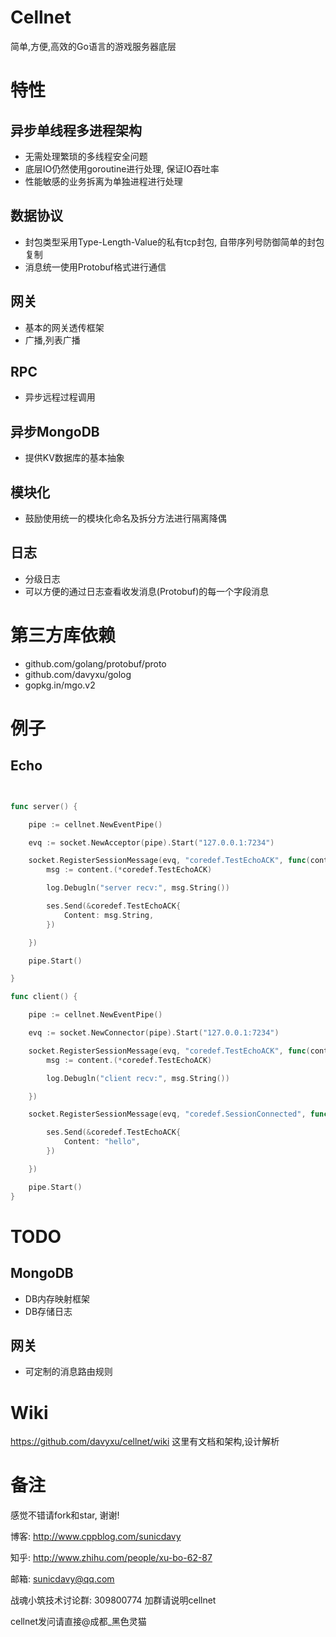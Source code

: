 # Cellnet
简单,方便,高效的Go语言的游戏服务器底层


# 特性
## 异步单线程多进程架构
  
* 无需处理繁琐的多线程安全问题
* 底层IO仍然使用goroutine进行处理, 保证IO吞吐率
* 性能敏感的业务拆离为单独进程进行处理

## 数据协议
* 封包类型采用Type-Length-Value的私有tcp封包, 自带序列号防御简单的封包复制
* 消息统一使用Protobuf格式进行通信

## 网关
* 基本的网关透传框架
* 广播,列表广播


## RPC
* 异步远程过程调用

## 异步MongoDB
* 提供KV数据库的基本抽象

## 模块化
* 鼓励使用统一的模块化命名及拆分方法进行隔离降偶

## 日志
* 分级日志
* 可以方便的通过日志查看收发消息(Protobuf)的每一个字段消息

# 第三方库依赖

* github.com/golang/protobuf/proto
* github.com/davyxu/golog
* gopkg.in/mgo.v2


# 例子
## Echo
```go


func server() {

	pipe := cellnet.NewEventPipe()

	evq := socket.NewAcceptor(pipe).Start("127.0.0.1:7234")

	socket.RegisterSessionMessage(evq, "coredef.TestEchoACK", func(content interface{}, ses cellnet.Session) {
		msg := content.(*coredef.TestEchoACK)

		log.Debugln("server recv:", msg.String())

		ses.Send(&coredef.TestEchoACK{
			Content: msg.String,
		})

	})

	pipe.Start()

}

func client() {

	pipe := cellnet.NewEventPipe()

	evq := socket.NewConnector(pipe).Start("127.0.0.1:7234")

	socket.RegisterSessionMessage(evq, "coredef.TestEchoACK", func(content interface{}, ses cellnet.Session) {
		msg := content.(*coredef.TestEchoACK)

		log.Debugln("client recv:", msg.String())

	})

	socket.RegisterSessionMessage(evq, "coredef.SessionConnected", func(content interface{}, ses cellnet.Session) {

		ses.Send(&coredef.TestEchoACK{
			Content: "hello",
		})

	})

	pipe.Start()
}

```

# TODO

## MongoDB
* DB内存映射框架
* DB存储日志


## 网关
* 可定制的消息路由规则

# Wiki
https://github.com/davyxu/cellnet/wiki
这里有文档和架构,设计解析

# 备注

感觉不错请fork和star, 谢谢!

博客: http://www.cppblog.com/sunicdavy

知乎: http://www.zhihu.com/people/xu-bo-62-87

邮箱: sunicdavy@qq.com

战魂小筑技术讨论群: 309800774 加群请说明cellnet

cellnet发问请直接@成都_黑色灵猫
